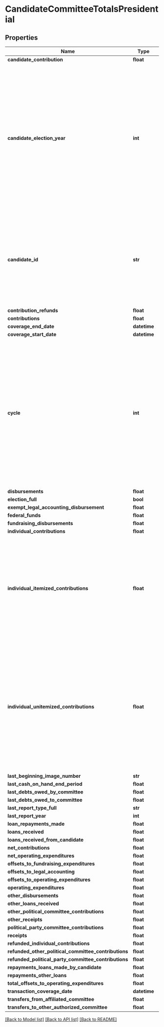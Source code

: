 # CandidateCommitteeTotalsPresidential

## Properties
Name | Type | Description | Notes
------------ | ------------- | ------------- | -------------
**candidate_contribution** | **float** |  | [optional]
**candidate_election_year** | **int** |  Filter records to only those that are applicable to a given two-year period. This cycle follows the traditional House election cycle and subdivides the presidential and Senate elections into comparable two-year blocks. The cycle begins with an odd year and is named for its ending, even year.  |
**candidate_id** | **str** |  A unique identifier assigned to each candidate registered with the FEC. If a person runs for several offices, that person will have separate candidate IDs for each office.  |
**contribution_refunds** | **float** |  | [optional]
**contributions** | **float** | Contribution | [optional]
**coverage_end_date** | **datetime** |  | [optional]
**coverage_start_date** | **datetime** |  | [optional]
**cycle** | **int** |  Filter records to only those that are applicable to a given two-year period. This cycle follows the traditional House election cycle and subdivides the presidential and Senate elections into comparable two-year blocks. The cycle begins with an odd year and is named for its ending, even year.  |
**disbursements** | **float** | Disbursements | [optional]
**election_full** | **bool** |  |
**exempt_legal_accounting_disbursement** | **float** |  | [optional]
**federal_funds** | **float** |  | [optional]
**fundraising_disbursements** | **float** |  | [optional]
**individual_contributions** | **float** |  | [optional]
**individual_itemized_contributions** | **float** | Individual itemized contributions are from individuals whose aggregate contributions total over $200 per individual per year. Be aware, some filers choose to itemize donations $200 or less. | [optional]
**individual_unitemized_contributions** | **float** | Unitemized contributions are made individuals whose aggregate contributions total $200 or less per individual per year. Be aware, some filers choose to itemize donations $200 or less and in that case those donations will appear in the itemized total. | [optional]
**last_beginning_image_number** | **str** |  | [optional]
**last_cash_on_hand_end_period** | **float** |  | [optional]
**last_debts_owed_by_committee** | **float** |  | [optional]
**last_debts_owed_to_committee** | **float** |  | [optional]
**last_report_type_full** | **str** |  | [optional]
**last_report_year** | **int** |  | [optional]
**loan_repayments_made** | **float** |  | [optional]
**loans_received** | **float** |  | [optional]
**loans_received_from_candidate** | **float** |  | [optional]
**net_contributions** | **float** |  | [optional]
**net_operating_expenditures** | **float** |  | [optional]
**offsets_to_fundraising_expenditures** | **float** |  | [optional]
**offsets_to_legal_accounting** | **float** |  | [optional]
**offsets_to_operating_expenditures** | **float** |  | [optional]
**operating_expenditures** | **float** |  | [optional]
**other_disbursements** | **float** |  | [optional]
**other_loans_received** | **float** |  | [optional]
**other_political_committee_contributions** | **float** |  | [optional]
**other_receipts** | **float** |  | [optional]
**political_party_committee_contributions** | **float** |  | [optional]
**receipts** | **float** |  | [optional]
**refunded_individual_contributions** | **float** |  | [optional]
**refunded_other_political_committee_contributions** | **float** |  | [optional]
**refunded_political_party_committee_contributions** | **float** |  | [optional]
**repayments_loans_made_by_candidate** | **float** |  | [optional]
**repayments_other_loans** | **float** |  | [optional]
**total_offsets_to_operating_expenditures** | **float** |  | [optional]
**transaction_coverage_date** | **datetime** |  | [optional]
**transfers_from_affiliated_committee** | **float** |  | [optional]
**transfers_to_other_authorized_committee** | **float** |  | [optional]

[[Back to Model list]](../README.md#documentation-for-models) [[Back to API list]](../README.md#documentation-for-api-endpoints) [[Back to README]](../README.md)
